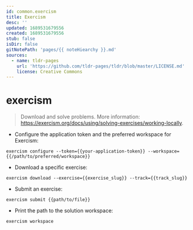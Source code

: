 ```yaml
---
id: common.exercism
title: Exercism
desc: ''
updated: 1689531679556
created: 1689531679556
stub: false
isDir: false
gitNotePath: 'pages/{{ noteHiearchy }}.md'
sources:
  - name: tldr-pages
    url: 'https://github.com/tldr-pages/tldr/blob/master/LICENSE.md'
    license: Creative Commons
---
```

# exercism

> Download and solve problems.
> More information: <https://exercism.org/docs/using/solving-exercises/working-locally>.

- Configure the application token and the preferred workspace for Exercism:

`exercism configure --token={{your-application-token}} --workspace={{/path/to/preferred/workspace}}`

- Download a specific exercise:

`exercism download --exercise={{exercise_slug}} --track={{track_slug}}`

- Submit an exercise:

`exercism submit {{path/to/file}}`

- Print the path to the solution workspace:

`exercism workspace`

